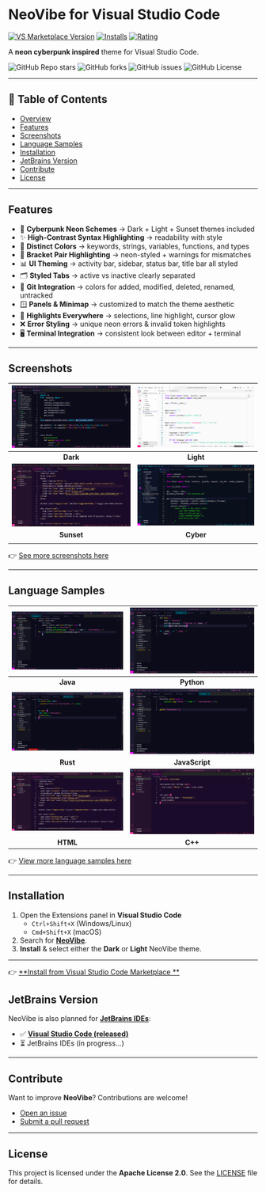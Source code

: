 # NeoVibe for Visual Studio Code

[![VS Marketplace Version](https://img.shields.io/visual-studio-marketplace/v/birukbelihu.neovibe?style=flat-square&logo=visual-studio-code)](https://marketplace.visualstudio.com/items?itemName=birukbelihu.neovibe)
[![Installs](https://img.shields.io/visual-studio-marketplace/i/birukbelihu.neovibe?style=flat-square)](https://marketplace.visualstudio.com/items?itemName=birukbelihu.neovibe)
[![Rating](https://img.shields.io/visual-studio-marketplace/r/birukbelihu.neovibe?style=flat-square)](https://marketplace.visualstudio.com/items?itemName=birukbelihu.neovibe)

A **neon cyberpunk inspired** theme for Visual Studio Code.

![GitHub Repo stars](https://img.shields.io/github/stars/BirukBelihu/neovibe?style=flat-square&logo=github)
![GitHub forks](https://img.shields.io/github/forks/BirukBelihu/neovibe?style=flat-square&logo=github)
![GitHub issues](https://img.shields.io/github/issues/BirukBelihu/neovibe?style=flat-square)
![GitHub License](https://img.shields.io/github/license/birukbelihu/neovibe-vscode)

---

## 📑 Table of Contents

- [Overview](#neovibe-for-visual-studio-code)
- [Features](#features)
- [Screenshots](#screenshots)
- [Language Samples](#language-samples)
- [Installation](#installation)
- [JetBrains Version](#jetbrains-version)
- [Contribute](#contribute)
- [License](#license)

---

## Features

- 🎨 **Cyberpunk Neon Schemes** → Dark + Light + Sunset themes included
- ✨ **High-Contrast Syntax Highlighting** → readability with style
- 🔑 **Distinct Colors** → keywords, strings, variables, functions, and types
- 🧩 **Bracket Pair Highlighting** → neon-styled + warnings for mismatches
- 📊 **UI Theming** → activity bar, sidebar, status bar, title bar all styled
- 🗂️ **Styled Tabs** → active vs inactive clearly separated
- 🔄 **Git Integration** → colors for added, modified, deleted, renamed, untracked
- 🪟 **Panels & Minimap** → customized to match the theme aesthetic
- 📌 **Highlights Everywhere** → selections, line highlight, cursor glow
- ❌ **Error Styling** → unique neon errors & invalid token highlights
- 🖥️ **Terminal Integration** → consistent look between editor + terminal

---

## Screenshots

|    ![NeoVibe Sample](https://github.com/birukbelihu/neovibe/raw/main/images/image_1.png)     |   ![NeoVibe Sample 2](https://github.com/birukbelihu/neovibe/raw/main/images/image_3.png)   |
|:--------------------------------------------------------------------------------------------:|:-------------------------------------------------------------------------------------------:|
|                                           **Dark**                                           |                                          **Light**                                          |
| ![NeoVibe Sample](https://github.com/birukbelihu/neovibe/raw/main/images/neovibe-sunset.png) | ![NeoVibe Sample](https://github.com/birukbelihu/neovibe/raw/main/images/neovibe-cyber.png) |                                                                                         |
|                                          **Sunset**                                          |                                          **Cyber**                                          |
|                                                                                              |                                                                                             |

👉 [See more screenshots here](https://github.com/birukbelihu/neovibe-vscode/tree/main/images/)

---

## Language Samples

| ![NeoVibe Demo 1](https://github.com/birukbelihu/neovibe/raw/main/images/demos/demo_1.png) | ![NeoVibe Demo 2](https://github.com/birukbelihu/neovibe/raw/main/images/demos/demo_2.png) |
|:------------------------------------------------------------------------------------------:|:------------------------------------------------------------------------------------------:|
|                                          **Java**                                          |                                         **Python**                                         |
| ![NeoVibe Demo 3](https://github.com/birukbelihu/neovibe/raw/main/images/demos/demo_3.png) | ![NeoVibe Demo 4](https://github.com/birukbelihu/neovibe/raw/main/images/demos/demo_4.png) |
|                                          **Rust**                                          |                                       **JavaScript**                                       |
| ![NeoVibe Demo 5](https://github.com/birukbelihu/neovibe/raw/main/images/demos/demo_6.png) | ![NeoVibe Demo 6](https://github.com/birukbelihu/neovibe/raw/main/images/demos/demo_7.png) |
|                                          **HTML**                                          |                                          **C++**                                           |

👉 [View more language samples here](https://github.com/birukbelihu/neovibe-vscode/tree/main/images/demos)

---

## Installation

1. Open the Extensions panel in **Visual Studio Code**
    - `Ctrl+Shift+X` (Windows/Linux)
    - `Cmd+Shift+X` (macOS)
2. Search for [**NeoVibe**](https://marketplace.visualstudio.com/items?itemName=birukbelihu.neovibe).
3. **Install** & select either the **Dark** or **Light** NeoVibe theme.

---

👉 [**Install from Visual Studio Code Marketplace
**](https://marketplace.visualstudio.com/items?itemName=birukbelihu.neovibe)

## JetBrains Version

NeoVibe is also planned for [**JetBrains IDEs**](https://jetbrains.com/ides):

- ✅ [**Visual Studio Code (released)**](https://marketplace.visualstudio.com/items?itemName=birukbelihu.neovibe)
- ⏳ JetBrains IDEs (in progress...)

---

## Contribute

Want to improve **NeoVibe**? Contributions are welcome!

- [Open an issue](https://github.com/birukbelihu/neovibe-vscode/issues)
- [Submit a pull request](https://github.com/birukbelihu/neovibe-vscode/pulls)

---

## License

This project is licensed under the **Apache License 2.0**. See
the [LICENSE](https://github.com/birukbelihu/neovibe/blob/main/LICENSE) file for details.
